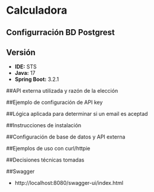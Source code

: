 # Calculadora


## Configurración BD Postgrest

## Versión

- **IDE:** STS 
- **Java:** 17  
- **Spring Boot:** 3.2.1


##API externa utilizada y razón de la elección


##Ejemplo de configuración de API key


##Lógica aplicada para determinar si un email es aceptad

##Instrucciones de instalación

##Configuración de base de datos y API externa

##Ejemplos de uso con curl/httpie

##Decisiones técnicas tomadas


##Swagger
- http://localhost:8080/swagger-ui/index.html
